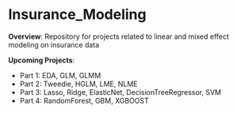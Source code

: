 # Insurance_Modeling
<b>Overview</b>: Repository for projects related to linear and mixed effect modeling on insurance data

<b>Upcoming Projects</b>:
- Part 1: EDA, GLM, GLMM
- Part 2: Tweedie, HGLM, LME, NLME
- Part 3: Lasso, Ridge, ElasticNet, DecisionTreeRegressor, SVM
- Part 4: RandomForest, GBM, XGBOOST
